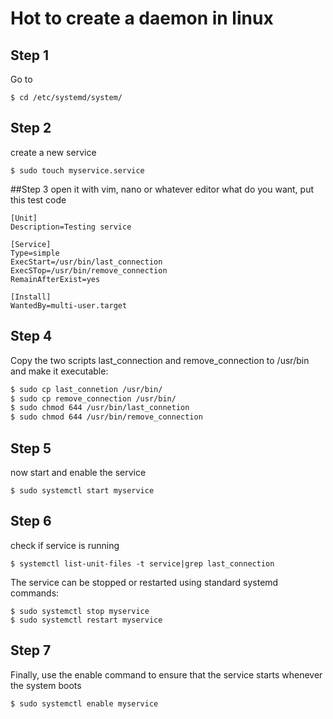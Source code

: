# Hot to create a daemon in linux

## Step 1

Go to 

```
$ cd /etc/systemd/system/
```

## Step 2
create a new service
```
$ sudo touch myservice.service
```

##Step 3
open it with vim, nano or whatever editor what do you want, put this test code

```.env
[Unit]
Description=Testing service

[Service]
Type=simple
ExecStart=/usr/bin/last_connection
ExecSTop=/usr/bin/remove_connection
RemainAfterExist=yes

[Install]
WantedBy=multi-user.target
```

## Step 4
Copy the two scripts last_connection and remove_connection to /usr/bin and make it executable:
```bash
$ sudo cp last_connetion /usr/bin/
$ sudo cp remove_connection /usr/bin/
$ sudo chmod 644 /usr/bin/last_connetion
$ sudo chmod 644 /usr/bin/remove_connection
```

## Step 5
now start and enable the service

```
$ sudo systemctl start myservice
```

## Step 6

check if service is running

```
$ systemctl list-unit-files -t service|grep last_connection
```

The service can be stopped or restarted using standard systemd commands:
```
$ sudo systemctl stop myservice
$ sudo systemctl restart myservice
```

## Step 7

Finally, use the enable command to ensure that the service starts whenever the system boots

```bash
$ sudo systemctl enable myservice
```
